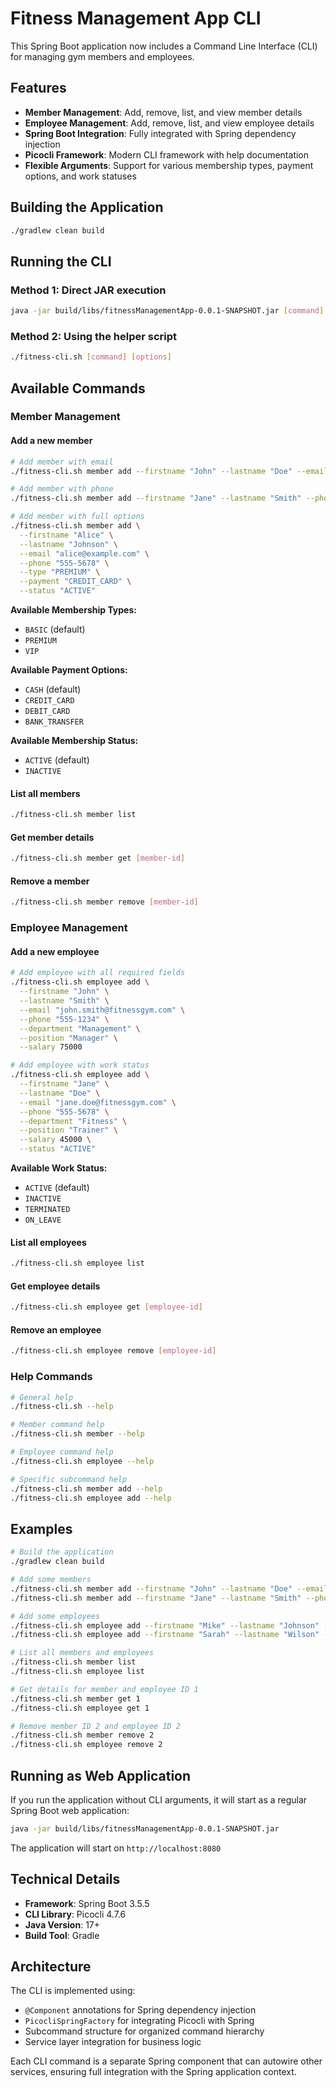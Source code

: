 # Fitness Management App CLI

This Spring Boot application now includes a Command Line Interface (CLI) for managing gym members and employees.

## Features

- **Member Management**: Add, remove, list, and view member details
- **Employee Management**: Add, remove, list, and view employee details
- **Spring Boot Integration**: Fully integrated with Spring dependency injection
- **Picocli Framework**: Modern CLI framework with help documentation
- **Flexible Arguments**: Support for various membership types, payment options, and work statuses

## Building the Application

```bash
./gradlew clean build
```

## Running the CLI

### Method 1: Direct JAR execution
```bash
java -jar build/libs/fitnessManagementApp-0.0.1-SNAPSHOT.jar [command] [options]
```

### Method 2: Using the helper script
```bash
./fitness-cli.sh [command] [options]
```

## Available Commands

### Member Management

#### Add a new member
```bash
# Add member with email
./fitness-cli.sh member add --firstname "John" --lastname "Doe" --email "john.doe@example.com"

# Add member with phone
./fitness-cli.sh member add --firstname "Jane" --lastname "Smith" --phone "555-1234"

# Add member with full options
./fitness-cli.sh member add \
  --firstname "Alice" \
  --lastname "Johnson" \
  --email "alice@example.com" \
  --phone "555-5678" \
  --type "PREMIUM" \
  --payment "CREDIT_CARD" \
  --status "ACTIVE"
```

**Available Membership Types:**
- `BASIC` (default)
- `PREMIUM`
- `VIP`

**Available Payment Options:**
- `CASH` (default)
- `CREDIT_CARD`
- `DEBIT_CARD`
- `BANK_TRANSFER`

**Available Membership Status:**
- `ACTIVE` (default)
- `INACTIVE`

#### List all members
```bash
./fitness-cli.sh member list
```

#### Get member details
```bash
./fitness-cli.sh member get [member-id]
```

#### Remove a member
```bash
./fitness-cli.sh member remove [member-id]
```

### Employee Management

#### Add a new employee
```bash
# Add employee with all required fields
./fitness-cli.sh employee add \
  --firstname "John" \
  --lastname "Smith" \
  --email "john.smith@fitnessgym.com" \
  --phone "555-1234" \
  --department "Management" \
  --position "Manager" \
  --salary 75000

# Add employee with work status
./fitness-cli.sh employee add \
  --firstname "Jane" \
  --lastname "Doe" \
  --email "jane.doe@fitnessgym.com" \
  --phone "555-5678" \
  --department "Fitness" \
  --position "Trainer" \
  --salary 45000 \
  --status "ACTIVE"
```

**Available Work Status:**
- `ACTIVE` (default)
- `INACTIVE`
- `TERMINATED`
- `ON_LEAVE`

#### List all employees
```bash
./fitness-cli.sh employee list
```

#### Get employee details
```bash
./fitness-cli.sh employee get [employee-id]
```

#### Remove an employee
```bash
./fitness-cli.sh employee remove [employee-id]
```

### Help Commands

```bash
# General help
./fitness-cli.sh --help

# Member command help
./fitness-cli.sh member --help

# Employee command help
./fitness-cli.sh employee --help

# Specific subcommand help
./fitness-cli.sh member add --help
./fitness-cli.sh employee add --help
```

## Examples

```bash
# Build the application
./gradlew clean build

# Add some members
./fitness-cli.sh member add --firstname "John" --lastname "Doe" --email "john@example.com"
./fitness-cli.sh member add --firstname "Jane" --lastname "Smith" --phone "555-1234" --type "PREMIUM"

# Add some employees
./fitness-cli.sh employee add --firstname "Mike" --lastname "Johnson" --email "mike@fitnessgym.com" --phone "555-9999" --department "Management" --position "Manager" --salary 75000
./fitness-cli.sh employee add --firstname "Sarah" --lastname "Wilson" --email "sarah@fitnessgym.com" --phone "555-8888" --department "Fitness" --position "Trainer" --salary 45000

# List all members and employees
./fitness-cli.sh member list
./fitness-cli.sh employee list

# Get details for member and employee ID 1
./fitness-cli.sh member get 1
./fitness-cli.sh employee get 1

# Remove member ID 2 and employee ID 2
./fitness-cli.sh member remove 2
./fitness-cli.sh employee remove 2
```

## Running as Web Application

If you run the application without CLI arguments, it will start as a regular Spring Boot web application:

```bash
java -jar build/libs/fitnessManagementApp-0.0.1-SNAPSHOT.jar
```

The application will start on `http://localhost:8080`

## Technical Details

- **Framework**: Spring Boot 3.5.5
- **CLI Library**: Picocli 4.7.6
- **Java Version**: 17+
- **Build Tool**: Gradle

## Architecture

The CLI is implemented using:
- `@Component` annotations for Spring dependency injection
- `PicocliSpringFactory` for integrating Picocli with Spring
- Subcommand structure for organized command hierarchy
- Service layer integration for business logic

Each CLI command is a separate Spring component that can autowire other services, ensuring full integration with the Spring application context.

